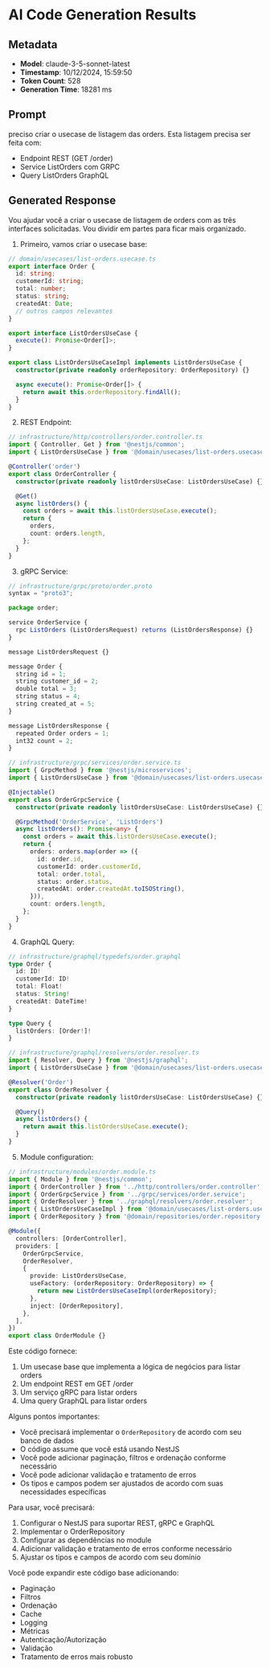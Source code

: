 
# AI Code Generation Results

## Metadata

- **Model**: claude-3-5-sonnet-latest
- **Timestamp**: 10/12/2024, 15:59:50
- **Token Count**: 528
- **Generation Time**: 18281 ms

## Prompt

preciso criar o usecase de listagem das orders.
Esta listagem precisa ser feita com:
- Endpoint REST (GET /order)
- Service ListOrders com GRPC
- Query ListOrders GraphQL

## Generated Response

Vou ajudar você a criar o usecase de listagem de orders com as três interfaces solicitadas. Vou dividir em partes para ficar mais organizado.

1. Primeiro, vamos criar o usecase base:

```typescript
// domain/usecases/list-orders.usecase.ts
export interface Order {
  id: string;
  customerId: string;
  total: number;
  status: string;
  createdAt: Date;
  // outros campos relevantes
}

export interface ListOrdersUseCase {
  execute(): Promise<Order[]>;
}

export class ListOrdersUseCaseImpl implements ListOrdersUseCase {
  constructor(private readonly orderRepository: OrderRepository) {}

  async execute(): Promise<Order[]> {
    return await this.orderRepository.findAll();
  }
}
```

2. REST Endpoint:

```typescript
// infrastructure/http/controllers/order.controller.ts
import { Controller, Get } from '@nestjs/common';
import { ListOrdersUseCase } from '@domain/usecases/list-orders.usecase';

@Controller('order')
export class OrderController {
  constructor(private readonly listOrdersUseCase: ListOrdersUseCase) {}

  @Get()
  async listOrders() {
    const orders = await this.listOrdersUseCase.execute();
    return {
      orders,
      count: orders.length,
    };
  }
}
```

3. gRPC Service:

```typescript
// infrastructure/grpc/proto/order.proto
syntax = "proto3";

package order;

service OrderService {
  rpc ListOrders (ListOrdersRequest) returns (ListOrdersResponse) {}
}

message ListOrdersRequest {}

message Order {
  string id = 1;
  string customer_id = 2;
  double total = 3;
  string status = 4;
  string created_at = 5;
}

message ListOrdersResponse {
  repeated Order orders = 1;
  int32 count = 2;
}
```

```typescript
// infrastructure/grpc/services/order.service.ts
import { GrpcMethod } from '@nestjs/microservices';
import { ListOrdersUseCase } from '@domain/usecases/list-orders.usecase';

@Injectable()
export class OrderGrpcService {
  constructor(private readonly listOrdersUseCase: ListOrdersUseCase) {}

  @GrpcMethod('OrderService', 'ListOrders')
  async listOrders(): Promise<any> {
    const orders = await this.listOrdersUseCase.execute();
    return {
      orders: orders.map(order => ({
        id: order.id,
        customerId: order.customerId,
        total: order.total,
        status: order.status,
        createdAt: order.createdAt.toISOString(),
      })),
      count: orders.length,
    };
  }
}
```

4. GraphQL Query:

```typescript
// infrastructure/graphql/typedefs/order.graphql
type Order {
  id: ID!
  customerId: ID!
  total: Float!
  status: String!
  createdAt: DateTime!
}

type Query {
  listOrders: [Order!]!
}
```

```typescript
// infrastructure/graphql/resolvers/order.resolver.ts
import { Resolver, Query } from '@nestjs/graphql';
import { ListOrdersUseCase } from '@domain/usecases/list-orders.usecase';

@Resolver('Order')
export class OrderResolver {
  constructor(private readonly listOrdersUseCase: ListOrdersUseCase) {}

  @Query()
  async listOrders() {
    return await this.listOrdersUseCase.execute();
  }
}
```

5. Module configuration:

```typescript
// infrastructure/modules/order.module.ts
import { Module } from '@nestjs/common';
import { OrderController } from '../http/controllers/order.controller';
import { OrderGrpcService } from '../grpc/services/order.service';
import { OrderResolver } from '../graphql/resolvers/order.resolver';
import { ListOrdersUseCaseImpl } from '@domain/usecases/list-orders.usecase';
import { OrderRepository } from '@domain/repositories/order.repository';

@Module({
  controllers: [OrderController],
  providers: [
    OrderGrpcService,
    OrderResolver,
    {
      provide: ListOrdersUseCase,
      useFactory: (orderRepository: OrderRepository) => {
        return new ListOrdersUseCaseImpl(orderRepository);
      },
      inject: [OrderRepository],
    },
  ],
})
export class OrderModule {}
```

Este código fornece:

1. Um usecase base que implementa a lógica de negócios para listar orders
2. Um endpoint REST em GET /order
3. Um serviço gRPC para listar orders
4. Uma query GraphQL para listar orders

Alguns pontos importantes:

- Você precisará implementar o `OrderRepository` de acordo com seu banco de dados
- O código assume que você está usando NestJS
- Você pode adicionar paginação, filtros e ordenação conforme necessário
- Você pode adicionar validação e tratamento de erros
- Os tipos e campos podem ser ajustados de acordo com suas necessidades específicas

Para usar, você precisará:

1. Configurar o NestJS para suportar REST, gRPC e GraphQL
2. Implementar o OrderRepository
3. Configurar as dependências no module
4. Adicionar validação e tratamento de erros conforme necessário
5. Ajustar os tipos e campos de acordo com seu domínio

Você pode expandir este código base adicionando:

- Paginação
- Filtros
- Ordenação
- Cache
- Logging
- Métricas
- Autenticação/Autorização
- Validação
- Tratamento de erros mais robusto

